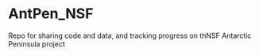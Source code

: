 # AntPen_NSF
 Repo for sharing code and data, and tracking progress on thNSF Antarctic Peninsula project 
